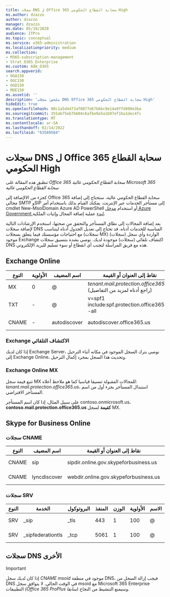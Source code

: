 ```yaml
---
title: سجلات DNS ل Office 365 سحابة القطاع الحكومي High
ms.author: dzazzo
author: dzazzo
manager: dzazzo
ms.date: 05/19/2020
audience: ITPro
ms.topic: conceptual
ms.service: o365-administration
ms.localizationpriority: medium
ms.collection:
- M365-subscription-management
- Strat_O365_Enterprise
ms.custom: Adm_O365
search.appverid:
- OGA150
- OGC150
- OGD150
- MOE150
ms.assetid: ''
description: 'ملخص: سجلات DNS Office 365 سحابة القطاع الحكومي High'
hideEdit: true
ms.openlocfilehash: 80c1a5d4473af0877e67b6bc9e14a9ffd890e3ba
ms.sourcegitcommit: 355ab75eb7b604c6afbe9a5a1b97ef16a1dec4fc
ms.translationtype: MT
ms.contentlocale: ar-SA
ms.lasthandoff: 02/14/2022
ms.locfileid: "63569584"
---
```

# <a name="dns-records-for-office-365-gcc-high"></a>سجلات DNS ل Office 365 سحابة القطاع الحكومي High

*تنطبق هذه المقالة على Office 365 سحابة القطاع الحكومي عالية Microsoft 365 سحابة القطاع الحكومي عالية*

كجزء من الالإضافة إلى Office 365 سحابة القطاع الحكومي عالية، ستحتاج إلى إضافة مجالي SMTP وSIP إلى مستأجر الخدمات عبر الإنترنت.  يمكنك القيام بذلك باستخدام أمر cmdlet New-MsolDomain Azure AD PowerShell أو استخدام [مدخل Azure Government لبدء](https://portal.azure.us) عملية إضافة المجال وإثبات الملكية.

بعد إضافة المجالات إلى نطاق المستأجر والتحقق من صحتها، استخدم الإرشادات التالية لإضافة سجلات DNS المناسبة للخدمات أدناه.  قد تحتاج إلى تعديل الجدول أدناه ليتناسب مع احتياجات مؤسستك فيما يتعلق بسجلات (سجلات MX) الواردة وأي سجل (سجلات) موجود Exchange اكتشاف تلقائي (سجلات) موجودة لديك.  نوصي بشدة بتنسيق سجلات DNS هذه مع فريق المراسلة لتجنب أي انقطاع أو سوء تسليم للبريد الإلكتروني.

## <a name="exchange-online"></a>Exchange Online

| النوع | الأولوية | اسم المضيف | نقاط إلى العنوان أو القيمة | TTL |
| --- | --- | --- | --- | --- |
| MX | 0 | @ | *tenant.mail.protection.office365.us* (راجع أدناه لمزيد من التفاصيل) | ساعة واحدة |
| TXT | - | @ | v=spf1 include:spf.protection.office365.us -all | ساعة واحدة |
| CNAME | - | autodiscover | autodiscover.office365.us | ساعة واحدة |

### <a name="exchange-autodiscover-record"></a>Exchange الاكتشاف التلقائي

إذا كان لديك Exchange Server، نوصي بترك السجل الموجود في مكانه أثناء الترحيل إلى Exchange Online، وتحديث هذا السجل بمجرد إكمال الترحيل. 

### <a name="exchange-online-mx-record"></a>Exchange Online MX

تتبع قيمة سجل MX للمجالات المقبولة تنسيقا قياسيا كما هو ملاحظ أعلاه: *tenant.mail.protection.office365.us*، استبدال المستأجر بجزء أول من اسم المستأجر الافتراضي.

على سبيل المثال، إذا كان اسم المستأجر contoso.onmicrosoft.us، **contoso.mail.protection.office365.us كقيمة** لسجل MX.

## <a name="skype-for-business-online"></a>Skype for Business Online

### <a name="cname-records"></a>سجلات CNAME

| النوع | اسم المضيف | نقاط إلى العنوان أو القيمة | TTL |
| --- | --- | --- | --- |
| CNAME | sip | sipdir.online.gov.skypeforbusiness.us | ساعة واحدة |
| CNAME | lyncdiscover | webdir.online.gov.skypeforbusiness.us | ساعة واحدة |

### <a name="srv-records"></a>سجلات SRV

| النوع | الخدمة | البروتوكول | المنفذ | الوزن | الأولوية | الاسم | الهدف | TTL |
| --- | --- | --- | --- | --- | --- | --- | --- | --- |
| SRV | \_sip | \_tls | 443 | 1 | 100 | @ | sipdir.online.gov.skypeforbusiness.us | ساعة واحدة |
| SRV | \_sipfederationtls | \_tcp | 5061 | 1 | 100 | @ | sipfed.online.gov.skypeforbusiness.us | ساعة واحدة |

## <a name="other-dns-records"></a>سجلات DNS الأخرى

> [!IMPORTANT]
> إذا كان لديك سجل *CNAME msoid* موجود في منطقة DNS، فيجب إزالة السجل من DNS في الوقت الحالي.  لا يتوافق سجل msoid مع Microsoft 365 Enterprise التطبيقات *(Office 365 ProPlus سابقا)* وسيمنع التنشيط من النجاح.
